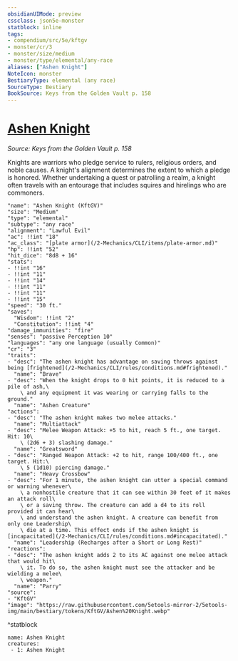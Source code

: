 ```yaml
---
obsidianUIMode: preview
cssclass: json5e-monster
statblock: inline
tags:
- compendium/src/5e/kftgv
- monster/cr/3
- monster/size/medium
- monster/type/elemental/any-race
aliases: ["Ashen Knight"]
NoteIcon: monster
BestiaryType: elemental (any race)
SourceType: Bestiary
BookSource: Keys from the Golden Vault p. 158
---
```

# [Ashen Knight](2-Mechanics/CLI/bestiary/elemental/ashen-knight-kftgv.md)
*Source: Keys from the Golden Vault p. 158*  

Knights are warriors who pledge service to rulers, religious orders, and noble causes. A knight's alignment determines the extent to which a pledge is honored. Whether undertaking a quest or patrolling a realm, a knight often travels with an entourage that includes squires and hirelings who are commoners.

```statblock
"name": "Ashen Knight (KftGV)"
"size": "Medium"
"type": "elemental"
"subtype": "any race"
"alignment": "Lawful Evil"
"ac": !!int "18"
"ac_class": "[plate armor](/2-Mechanics/CLI/items/plate-armor.md)"
"hp": !!int "52"
"hit_dice": "8d8 + 16"
"stats":
- !!int "16"
- !!int "11"
- !!int "14"
- !!int "11"
- !!int "11"
- !!int "15"
"speed": "30 ft."
"saves":
  "Wisdom": !!int "2"
  "Constitution": !!int "4"
"damage_immunities": "fire"
"senses": "passive Perception 10"
"languages": "any one language (usually Common)"
"cr": "3"
"traits":
- "desc": "The ashen knight has advantage on saving throws against being [frightened](/2-Mechanics/CLI/rules/conditions.md#frightened)."
  "name": "Brave"
- "desc": "When the knight drops to 0 hit points, it is reduced to a pile of ash,\
    \ and any equipment it was wearing or carrying falls to the ground."
  "name": "Ashen Creature"
"actions":
- "desc": "The ashen knight makes two melee attacks."
  "name": "Multiattack"
- "desc": "Melee Weapon Attack: +5 to hit, reach 5 ft., one target. Hit: 10\
    \ (2d6 + 3) slashing damage."
  "name": "Greatsword"
- "desc": "Ranged Weapon Attack: +2 to hit, range 100/400 ft., one target. Hit:\
    \ 5 (1d10) piercing damage."
  "name": "Heavy Crossbow"
- "desc": "For 1 minute, the ashen knight can utter a special command or warning whenever\
    \ a nonhostile creature that it can see within 30 feet of it makes an attack roll\
    \ or a saving throw. The creature can add a d4 to its roll provided it can hear\
    \ and understand the ashen knight. A creature can benefit from only one Leadership\
    \ die at a time. This effect ends if the ashen knight is [incapacitated](/2-Mechanics/CLI/rules/conditions.md#incapacitated)."
  "name": "Leadership (Recharges after a Short or Long Rest)"
"reactions":
- "desc": "The ashen knight adds 2 to its AC against one melee attack that would hit\
    \ it. To do so, the ashen knight must see the attacker and be wielding a melee\
    \ weapon."
  "name": "Parry"
"source":
- "KftGV"
"image": "https://raw.githubusercontent.com/5etools-mirror-2/5etools-img/main/bestiary/tokens/KftGV/Ashen%20Knight.webp"
```
^statblock

```encounter-table
name: Ashen Knight
creatures:
 - 1: Ashen Knight
```